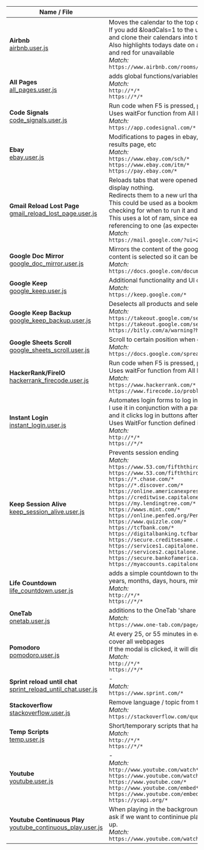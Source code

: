 | Name / File | Description / Match |
|---|---|
| **Airbnb**<br>[airbnb.user.js](../master/airbnb.user.js "Airbnb") | Moves the calendar to the top of the page to be able to see availability easily<br>If you add &loadCals=1 to the url, it will load all the links in the 'rooms' array,<br>and clone their calendars into the main page to have them all in one<br>Also highlights todays date on all of them, showing green for available<br>and red for unavailable<br>_Match:_<br>``https://www.airbnb.com/rooms/*``
| **All Pages**<br>[all_pages.user.js](../master/all_pages.user.js "All Pages") | adds global functions/variables, other scripts depend on these<br>_Match:_<br>``http://*/*``<br>``https://*/*``
| **Code Signals**<br>[code_signals.user.js](../master/code_signals.user.js "Code Signals") | Run code when F5 is pressed, prevent reload, and handle how output is displayed<br>Uses waitFor function from All Pages script<br>_Match:_<br>``https://app.codesignal.com/*``
| **Ebay**<br>[ebay.user.js](../master/ebay.user.js "Ebay") | Modifications to pages in ebay, filtering out results, loading delivery dates for items in results page, etc<br>_Match:_<br>``https://www.ebay.com/sch/*``<br>``https://www.ebay.com/itm/*``<br>``https://pay.ebay.com/*``
| **Gmail Reload Lost Page**<br>[gmail_reload_lost_page.user.js](../master/gmail_reload_lost_page.user.js "Gmail Reload Lost Page") | Reloads tabs that were opened from another gmail window and lost reference to it and now display nothing\.<br>Redirects them to a new url that works, matching the email ID<br>This could be used as a bookmarklet instead as well, just using the redirection without checking for when to run it and doing it manually as needed<br>This uses a lot of ram, since each tab reloads a whole new Gmail page instead of all referencing to one \(as expected, but keep it in mind\)<br>_Match:_<br>``https://mail.google.com/?ui=2&view=btop*``
| **Google Doc Mirror**<br>[google_doc_mirror.user.js](../master/google_doc_mirror.user.js "Google Doc Mirror") | Mirrors the content of the google doc in a new window\. If the window is clicked the whole content is selected so it can be copied easily<br>_Match:_<br>``https://docs.google.com/document/d/*``
| **Google Keep**<br>[google_keep.user.js](../master/google_keep.user.js "Google Keep") | Additional functionality and UI changes for Google Keep<br>_Match:_<br>``https://keep.google.com/*``
| **Google Keep Backup**<br>[google_keep_backup.user.js](../master/google_keep_backup.user.js "Google Keep Backup") | Deselects all products and selects Google Keep to back it up<br>_Match:_<br>``https://takeout.google.com/settings/takeout``<br>``https://takeout.google.com/settings/takeout/``<br>``https://bitly.com/a/warning?hash=2QQtLmu*``
| **Google Sheets Scroll**<br>[google_sheets_scroll.user.js](../master/google_sheets_scroll.user.js "Google Sheets Scroll") | Scroll to certain position when google sheet loads<br>_Match:_<br>``https://docs.google.com/spreadsheets/d/1vctvEcsYrLRACOhMfd9ThbRTbVTmZGwD9p5qIcQNBwQ/*``
| **HackerRank/FireIO**<br>[hackerrank_firecode.user.js](../master/hackerrank_firecode.user.js "HackerRank/FireIO") | Run code when F5 is pressed, prevent reload, and handle how output is displayed<br>Uses waitFor function from All Pages script<br>_Match:_<br>``https://www.hackerrank.com/*``<br>``https://www.firecode.io/problems/index``
| **Instant Login**<br>[instant_login.user.js](../master/instant_login.user.js "Instant Login") | Automates login forms to log in automatically to pages\.<br>I use it in conjunction with a password manager \(LastPass\),<br>and it clicks log in buttons after LastPass fills up the required fields<br>Uses WaitFor function defined in All Pages script<br>_Match:_<br>``http://*/*``<br>``https://*/*``
| **Keep Session Alive**<br>[keep_session_alive.user.js](../master/keep_session_alive.user.js "Keep Session Alive") | Prevents session ending<br>_Match:_<br>``https://www.53.com/fifththird/html/session-timeout-warning-update.html``<br>``https://www.53.com/fifththird/html/session-timeout-warning.html``<br>``https://*.chase.com/*``<br>``https://*.discover.com/*``<br>``https://online.americanexpress.com/*``<br>``https://creditwise.capitalone.com/*``<br>``https://my.lendingtree.com/*``<br>``https://wwws.mint.com/*``<br>``https://online.penfed.org/PenFedOnline/*``<br>``https://www.quizzle.com/*``<br>``https://tcfbank.com/*``<br>``https://digitalbanking.tcfbank.com/*``<br>``https://secure.creditsesame.com/*``<br>``https://services1.capitalone.com/*``<br>``https://services2.capitalone.com/*``<br>``https://secure.bankofamerica.com/*``<br>``https://myaccounts.capitalone.com/*``
| **Life Countdown**<br>[life_countdown.user.js](../master/life_countdown.user.js "Life Countdown") | adds a simple countdown to the bottom corner of every page, that counts down how many years, months, days, hours, minutes, seconds until a specified date<br>_Match:_<br>``http://*/*``<br>``https://*/*``
| **OneTab**<br>[onetab.user.js](../master/onetab.user.js "OneTab") | additions to the OneTab 'share as website' page<br>_Match:_<br>``https://www.one-tab.com/page/*``
| **Pomodoro**<br>[pomodoro.user.js](../master/pomodoro.user.js "Pomodoro") | At every 25, or 55 minutes in each hour, it will add a black modal with a 5 minute timer to cover all webpages<br>If the modal is clicked, it will dissapear briefly, it will also open a google keep TO\-DO list<br>_Match:_<br>``http://*/*``<br>``https://*/*``
| **Sprint reload until chat**<br>[sprint_reload_until_chat.user.js](../master/sprint_reload_until_chat.user.js "Sprint reload until chat") | \-<br>_Match:_<br>``https://www.sprint.com/*``
| **Stackoverflow**<br>[stackoverflow.user.js](../master/stackoverflow.user.js "Stackoverflow") | Remove language / topic from title so it won't be cluttered<br>_Match:_<br>``https://stackoverflow.com/questions*``
| **Temp Scripts**<br>[temp.user.js](../master/temp.user.js "Temp Scripts") | Short/temporary scripts that having a separate page for each seems overkill<br>_Match:_<br>``http://*/*``<br>``https://*/*``
| **Youtube**<br>[youtube.user.js](../master/youtube.user.js "Youtube") | \-<br>_Match:_<br>``http://www.youtube.com/watch*``<br>``https://www.youtube.com/watch*``<br>``https://www.youtube.com/*``<br>``http://www.youtube.com/embed*``<br>``https://www.youtube.com/embed*``<br>``https://ycapi.org/*``
| **Youtube Continuous Play**<br>[youtube_continuous_play.user.js](../master/youtube_continuous_play.user.js "Youtube Continuous Play") | When playing in the background for a long time, youtube will eventually stop the video and<br>ask if we want to contininue playing\. This will click yes automatically when the dialog shows up\.<br>_Match:_<br>``https://www.youtube.com/watch*``
